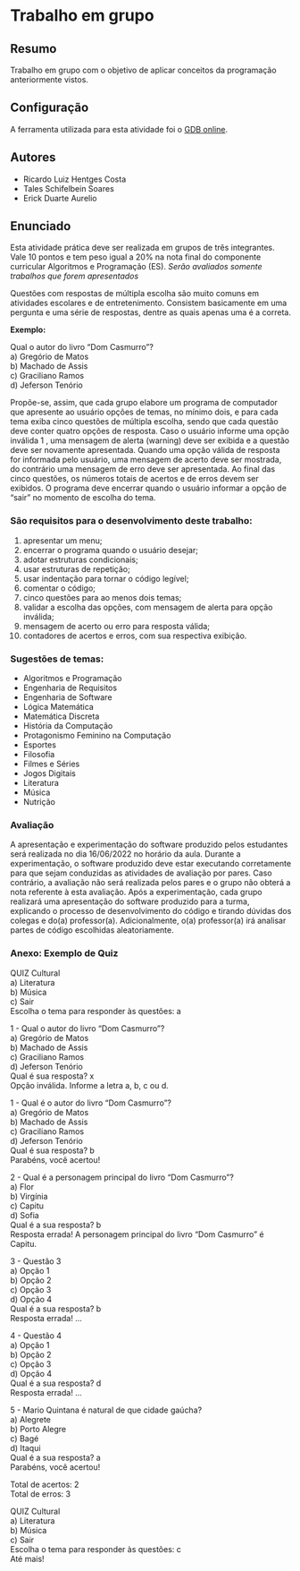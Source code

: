 # Trabalho em grupo

## Resumo
Trabalho em grupo com o objetivo de aplicar conceitos da programação anteriormente vistos.

## Configuração
A ferramenta utilizada para esta atividade foi o [GDB online](https://www.onlinegdb.com).

## Autores
* Ricardo Luiz Hentges Costa
* Tales Schifelbein Soares
* Erick Duarte Aurelio

## Enunciado
Esta atividade prática deve ser realizada em grupos de três integrantes. Vale 10 pontos e
tem peso igual a 20% na nota final do componente curricular Algoritmos e Programação
(ES). *Serão avaliados somente trabalhos que forem apresentados*

Questões com respostas de múltipla escolha são muito comuns em atividades escolares e de entretenimento. Consistem basicamente em uma pergunta e uma série de respostas, dentre as quais apenas uma é a correta.

**Exemplo:**

Qual o autor do livro “Dom Casmurro”?
<br>
a) Gregório de Matos
<br>
b) Machado de Assis
<br>
c) Graciliano Ramos
<br>
d) Jeferson Tenório

Propõe-se, assim, que cada grupo elabore um programa de computador que apresente ao usuário opções de temas, no mínimo dois, e para cada tema exiba cinco questões de múltipla escolha, sendo que cada questão deve conter quatro opções de resposta. Caso o usuário informe uma opção inválida 1 , uma mensagem de alerta (warning) deve ser exibida e a questão deve ser novamente apresentada. Quando uma opção válida de resposta for informada pelo usuário, uma mensagem de acerto deve ser mostrada, do contrário uma mensagem de erro deve ser apresentada. Ao final das cinco questões, os números totais de acertos e de erros devem ser exibidos. O programa deve encerrar quando o usuário informar a opção de “sair” no momento de escolha do tema.

### São requisitos para o desenvolvimento deste trabalho:

1. apresentar um menu;
2. encerrar o programa quando o usuário desejar;
3. adotar estruturas condicionais;
4. usar estruturas de repetição;
5. usar indentação para tornar o código legível;
6. comentar o código;
7. cinco questões para ao menos dois temas;
8. validar a escolha das opções, com mensagem de alerta para opção inválida;
9. mensagem de acerto ou erro para resposta válida;
10. contadores de acertos e erros, com sua respectiva exibição.

### Sugestões de temas:

* Algoritmos e Programação
* Engenharia de Requisitos
* Engenharia de Software
* Lógica Matemática
* Matemática Discreta
* História da Computação
* Protagonismo Feminino na Computação
* Esportes
* Filosofia
* Filmes e Séries
* Jogos Digitais
* Literatura
* Música
* Nutrição

### Avaliação

A apresentação e experimentação do software produzido pelos estudantes será realizada no dia 16/06/2022 no horário da aula. Durante a experimentação, o software produzido deve estar executando corretamente para que sejam conduzidas as atividades de avaliação por pares. Caso contrário, a avaliação não será realizada pelos pares e o grupo não obterá a nota referente à esta avaliação. Após a experimentação, cada grupo realizará uma apresentação do software produzido para a turma, explicando o processo de desenvolvimento do código e tirando dúvidas dos colegas e do(a) professor(a). Adicionalmente, o(a) professor(a) irá analisar partes de código escolhidas aleatoriamente.

### Anexo: Exemplo de Quiz

QUIZ Cultural
<br>
a) Literatura
<br>
b) Música
<br>
c) Sair
<br>
Escolha o tema para responder às questões: a

1 - Qual o autor do livro “Dom Casmurro”?
<br>
a) Gregório de Matos
<br>
b) Machado de Assis
<br>
c) Graciliano Ramos
<br>
d) Jeferson Tenório
<br>
Qual é sua resposta? x
<br>
Opção inválida. Informe a letra a, b, c ou d.

1 - Qual é o autor do livro “Dom Casmurro”?
<br>
a) Gregório de Matos
<br>
b) Machado de Assis
<br>
c) Graciliano Ramos
<br>
d) Jeferson Tenório
<br>
Qual é sua resposta? b
<br>
Parabéns, você acertou!

2 - Qual é a personagem principal do livro “Dom Casmurro”?
<br>
a) Flor
<br>
b) Virgínia
<br>
c) Capitu
<br>
d) Sofia
<br>
Qual é a sua resposta? b
<br>
Resposta errada! A personagem principal do livro “Dom Casmurro” é Capitu.

3 - Questão 3
<br>
a) Opção 1
<br>
b) Opção 2
<br>
c) Opção 3
<br>
d) Opção 4
<br>
Qual é a sua resposta? b
<br>
Resposta errada! …

4 - Questão 4
<br>
a) Opção 1
<br>
b) Opção 2
<br>
c) Opção 3
<br>
d) Opção 4
<br>
Qual é a sua resposta? d
<br>
Resposta errada! …

5 - Mario Quintana é natural de que cidade gaúcha?
<br>
a) Alegrete
<br>
b) Porto Alegre
<br>
c) Bagé
<br>
d) Itaqui
<br>
Qual é a sua resposta? a
<br>
Parabéns, você acertou!

Total de acertos: 2
<br>
Total de erros: 3

QUIZ Cultural
<br>
a) Literatura
<br>
b) Música
<br>
c) Sair
<br>
Escolha o tema para responder às questões: c
<br>
Até mais!
